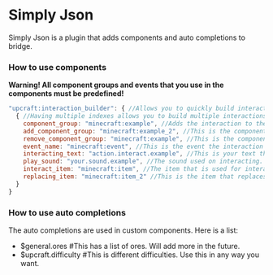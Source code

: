 # Simply Json
Simply Json is a plugin that adds components and auto completions to bridge.

### How to use components
**Warning! All component groups and events that you use in the components must be predefined!**
```js
"upcraft:interaction_builder": { //Allows you to quickly build interactions
  { //Having multiple indexes allows you to build multiple interactions at once.
    component_group: "minecraft:example", //Adds the interaction to the defined component group
    add_component_group: "minecraft:example_2", //This is the component group that gets added through the event
    remove_component_group: "minecraft:example", //This is the component group that gets removed through the event
    event_name: "minecraft:event", //This is the event the interaction calls on. It is also the event that adds and removes the component groups
    interacting_text: "action.interact.example", //This is your text that is shown when interacting. Mainly used on mobile and consoles.
    play_sound: "your.sound.example", //The sound used on interacting. If you don't want a sound, you can create a fake sound and set this to that sound.
    interact_item: "minecraft:item", //The item that is used for interacting. If you don't want an item, set this to minecraft:air
    replacing_item: "minecraft:item_2" //This is the item that replaces the interacting item. If you don't want this, set it to the same item as interact_item.
  }
}
```

### How to use auto completions
The auto completions are used in custom components. Here is a list:
* $general.ores #This has a list of ores. Will add more in the future.
* $upcraft.difficulty #This is different difficulties. Use this in any way you want.
